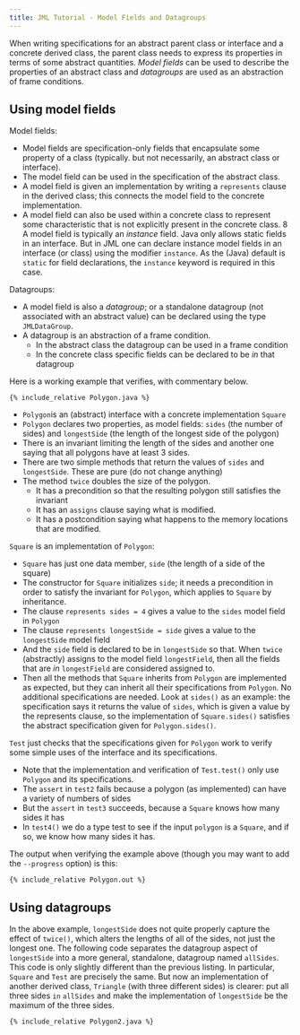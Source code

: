 ```yaml
---
title: JML Tutorial - Model Fields and Datagroups
---
```


When writing specifications for an abstract parent class or interface and a concrete derived class, the parent class needs to express its properties
in terms of some abstract quantities. _Model fields_ can be used to describe the properties of an abstract class and _datagroups_ are used as an
abstraction of frame conditions.

## Using model fields

Model fields:
* Model fields are specification-only fields that encapsulate some property of a class (typically. but not necessarily, an abstract class or interface).
* The model field can be used in the specification of the abstract class.
* A model field is given an implementation by writing a `represents` clause in the derived class; this connects the model field to the concrete implementation.
* A model field can also be used within a concrete class to represent some characteristic that is not explicitly present in the concrete class.
8 A model field is typically an _instance_ field. Java only allows static fields in an interface. But in JML one can declare instance model fields
in an interface (or class) using the modifier `instance`. As the (Java) default is `static` for field declarations, the `instance` keyword is required in this case.

Datagroups:
* A model field is also a _datagroup_; or a standalone datagroup (not associated with an abstract value) can be declared using the type `JMLDataGroup`.
* A datagroup is an abstraction of a frame condition. 
   * In the abstract class the datagroup can be used in a frame condition
   * In the concrete class specific fields can be declared to be _in_ that datagroup

Here is a working example that verifies, with commentary below.
```
{% include_relative Polygon.java %}
```

* `Polygon`is an (abstract) interface with a concrete implementation `Square`
* `Polygon` declares two properties, as model fields: `sides` (the number of sides) and `longestSide` (the length of the longest side of the polygon)
* There is an invariant limiting the length of the sides and another one saying that all polygons have at least 3 sides.
* There are two simple methods that return the values of `sides` and `longestSide`. These are pure (do not change anything)
* The method `twice` doubles the size of the polygon. 
  * It has a precondition so that the resulting polygon still satisfies the invariant
  * It has an `assigns` clause saying what is modified. 
  * It has a postcondition saying what happens to the memory locations that are modified.

`Square` is an implementation of `Polygon`:
* `Square` has just one data member, `side` (the length of a side of the square)
* The constructor for `Square` initializes `side`; it needs a precondition in order to satisfy the invariant for `Polygon`, which applies to `Square` by inheritance.
* The clause `represents sides = 4` gives a value to the `sides` model field in `Polygon`
* The clause `represents longestSide = side` gives a value to the `longestSide` model field 
* And the `side` field is declared to be in `longestSide` so that. When `twice` (abstractly) assigns to the model field `longestField`, then all the fields
that are _in_ `longestField` are considered assigned to.
* Then all the methods that `Square` inherits from `Polygon` are implemented as expected, but they can inherit all their specifications from `Polygon`. 
No additional specifications are needed. Look at `sides()` as an example: the specification says it returns the value of `sides`, which is given a value
by the represents clause, so the implementation of `Square.sides()` satisfies the abstract specification given for `Polygon.sides()`.

`Test` just checks that the specifications given for `Polygon` work to verify some simple uses of the interface and its specifications.
* Note that the implementation and verification of `Test.test()` only use `Polygon` and its specifications.
* The `assert` in `test2` fails because a polygon (as implemented) can have a variety of numbers of sides
* But the `assert` in `test3` succeeds, because a `Square` knows how many sides it has
* In `test4()` we do a type test to see if the input `polygon` is a `Square`, and if so, we know how many sides it has.

The output when verifying the example above (though you may want to add the `--progress` option) is this:
```
{% include_relative Polygon.out %}
```

## Using datagroups

In the above example, `longestSide` does not quite properly capture the effect of `twice()`, which alters the lengths of all of the sides, not just
the longest one. The following code separates the datagroup aspect of `longestSide` into a more general, standalone, datagroup named `allSides`.
This code is only slightly different than the previous listing. In particular, `Square` and `Test` are precisely the same. But now an implementation of
another derived class, `Triangle` (with three different sides) is clearer: put all three sides `in` `allSides` and make the implementation of 
`longestSide` be the maximum of the three sides.

```
{% include_relative Polygon2.java %}
```
